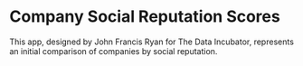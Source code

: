 # Company Social Reputation Scores

This app, designed by John Francis Ryan for The Data Incubator, represents an initial comparison of companies by social reputation.



